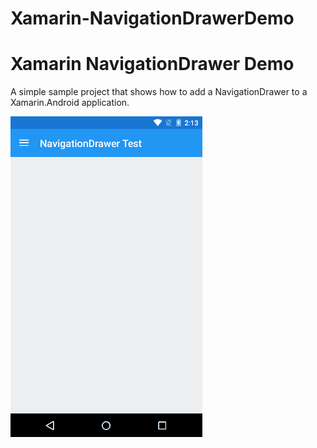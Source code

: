 # Xamarin-NavigationDrawerDemo


# Xamarin NavigationDrawer Demo
A simple sample project that shows how to add a NavigationDrawer to a Xamarin.Android application.

![demo]

[demo]: https://raw.githubusercontent.com/Pumpingcode/Xamarin-NavigationDrawerDemo/master/Misc/XamarinNavigationDrawerDemo.gif "App Demo"
